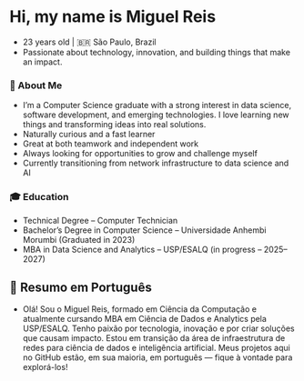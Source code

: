 # Hi, my name is Miguel Reis 
- 23 years old | 🇧🇷 São Paulo, Brazil
- Passionate about technology, innovation, and building things that make an impact.

### 🚀 About Me
- I’m a Computer Science graduate with a strong interest in data science, software development, and emerging technologies. I love learning new things and transforming ideas into real solutions.
- Naturally curious and a fast learner
- Great at both teamwork and independent work
- Always looking for opportunities to grow and challenge myself
- Currently transitioning from network infrastructure to data science and AI

### 🎓 Education
- Technical Degree – Computer Technician
- Bachelor’s Degree in Computer Science – Universidade Anhembi Morumbi (Graduated in 2023)
- MBA in Data Science and Analytics – USP/ESALQ (in progress – 2025–2027)

## 📝 Resumo em Português
- Olá! Sou o Miguel Reis, formado em Ciência da Computação e atualmente cursando MBA em Ciência de Dados e Analytics pela USP/ESALQ. 
Tenho paixão por tecnologia, inovação e por criar soluções que causam impacto. 
Estou em transição da área de infraestrutura de redes para ciência de dados e inteligência artificial. 
Meus projetos aqui no GitHub estão, em sua maioria, em português — fique à vontade para explorá-los!


